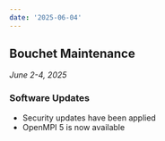 ```yaml
---
date: '2025-06-04'
---
```


## Bouchet Maintenance
_June 2-4, 2025_

### Software Updates

- Security updates have been applied
- OpenMPI 5 is now available
